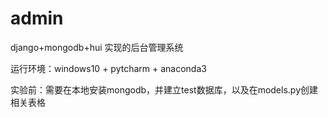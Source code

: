 # admin
django+mongodb+hui 实现的后台管理系统

运行环境：windows10 + pytcharm + anaconda3 

实验前：需要在本地安装mongodb，并建立test数据库，以及在models.py创建相关表格
